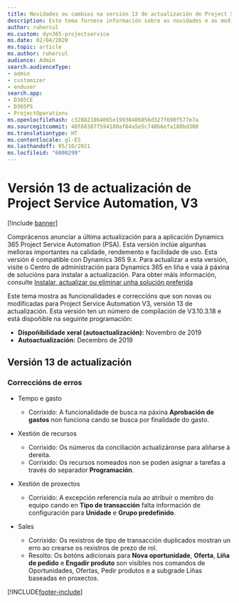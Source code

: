```yaml
---
title: Novidades ou cambios na versión 13 de actualización de Project Service Automation, V3
description: Este tema fornece información sobre as novidades e as modificacións na versión 13 de actualización de Project Service Automation, V3.
author: ruhercul
ms.custom: dyn365-projectservice
ms.date: 02/04/2020
ms.topic: article
ms.author: ruhercul
audience: Admin
search.audienceType:
- admin
- customizer
- enduser
search.app:
- D365CE
- D365PS
- ProjectOperations
ms.openlocfilehash: c328821064065e19938406856d327f690f577e7a
ms.sourcegitcommit: 40f68387f594180af64a5e5c748b6efa188bd300
ms.translationtype: HT
ms.contentlocale: gl-ES
ms.lasthandoff: 05/10/2021
ms.locfileid: "6000299"
---
```

# <a name="project-service-automation-update-release-13-v3"></a>Versión 13 de actualización de Project Service Automation, V3

[!include [banner](../includes/psa-now-project-operations.md)]

Comprácenos anunciar a última actualización para a aplicación Dynamics 365 Project Service Automation (PSA). Esta versión inclúe algunhas melloras importantes na calidade, rendemento e facilidade de uso. Esta versión é compatible con Dynamics 365 9.x. Para actualizar a esta versión, visite o Centro de administración para Dynamics 365 en liña e vaia á páxina de solucións para instalar a actualización. Para obter máis información, consulte [Instalar, actualizar ou eliminar unha solución preferida](/power-platform/admin/install-remove-preferred-solution)

Este tema mostra as funcionalidades e correccións que son novas ou modificadas para Project Service Automation V3, versión 13 de actualización. Esta versión ten un número de compilación de V3.10.3.18 e está dispoñible na seguinte programación:

- **Dispoñibilidade xeral (autoactualización):** Novembro de 2019
- **Autoactualización:** Decembro de 2019


## <a name="update-release-13"></a>Versión 13 de actualización 

### <a name="bug-fixes"></a>Correccións de erros

- Tempo e gasto

     - Corrixido: A funcionalidade de busca na páxina **Aprobación de gastos** non funciona cando se busca por finalidade do gasto.

- Xestión de recursos

     - Corrixido: Os números da conciliación actualizáronse para aliñarse á dereita.
     - Corrixido: Os recursos nomeados non se poden asignar a tarefas a través do separador **Programación**.

- Xestión de proxectos

     - Corrixido: A excepción referencia nula ao atribuír o membro do equipo cando en **Tipo de transacción** falta información de configuración para **Unidade** e **Grupo predefinido**.

- Sales

     - Corrixido: Os rexistros de tipo de transacción duplicados mostran un erro ao crearse os rexistros de prezo de rol.
     - Resolto: Os botóns adicionais para **Nova oportunidade**, **Oferta**, **Liña de pedido** e **Engadir produto** son visibles nos comandos de Oportunidades, Ofertas, Pedir produtos e a subgrade Liñas baseadas en proxectos.




[!INCLUDE[footer-include](../includes/footer-banner.md)]